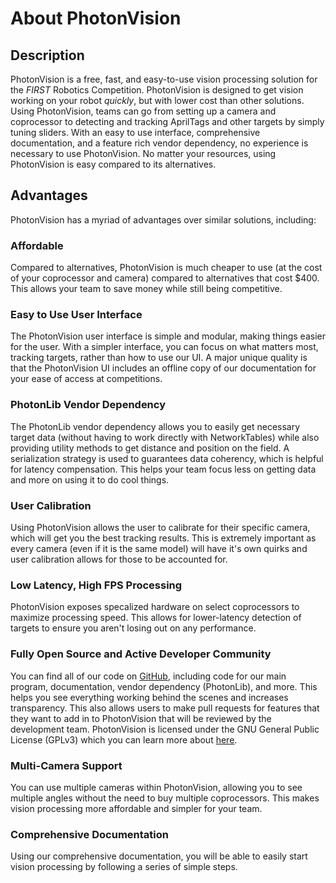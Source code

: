 # About PhotonVision

## Description

PhotonVision is a free, fast, and easy-to-use vision processing solution for the _FIRST_ Robotics Competition. PhotonVision is designed to get vision working on your robot _quickly_, but with lower cost than other solutions.
Using PhotonVision, teams can go from setting up a camera and coprocessor to detecting and tracking AprilTags and other targets by simply tuning sliders. With an easy to use interface, comprehensive documentation, and a feature rich vendor dependency, no experience is necessary to use PhotonVision. No matter your resources, using PhotonVision is easy compared to its alternatives.

## Advantages

PhotonVision has a myriad of advantages over similar solutions, including:

### Affordable

Compared to alternatives, PhotonVision is much cheaper to use (at the cost of your coprocessor and camera) compared to alternatives that cost \$400. This allows your team to save money while still being competitive.

### Easy to Use User Interface

The PhotonVision user interface is simple and modular, making things easier for the user. With a simpler interface, you can focus on what matters most, tracking targets, rather than how to use our UI. A major unique quality is that the PhotonVision UI includes an offline copy of our documentation for your ease of access at competitions.

### PhotonLib Vendor Dependency

The PhotonLib vendor dependency allows you to easily get necessary target data (without having to work directly with NetworkTables) while also providing utility methods to get distance and position on the field. A serialization strategy is used to guarantees data coherency, which is helpful for latency compensation. This helps your team focus less on getting data and more on using it to do cool things.

### User Calibration

Using PhotonVision allows the user to calibrate for their specific camera, which will get you the best tracking results. This is extremely important as every camera (even if it is the same model) will have it's own quirks and user calibration allows for those to be accounted for.

### Low Latency, High FPS Processing

PhotonVision exposes specalized hardware on select coprocessors to maximize processing speed. This allows for lower-latency detection of targets to ensure you aren't losing out on any performance.

### Fully Open Source and Active Developer Community

You can find all of our code on [GitHub](https://github.com/PhotonVision), including code for our main program, documentation, vendor dependency (PhotonLib), and more. This helps you see everything working behind the scenes and increases transparency. This also allows users to make pull requests for features that they want to add in to PhotonVision that will be reviewed by the development team. PhotonVision is licensed under the GNU General Public License (GPLv3) which you can learn more about [here](https://www.gnu.org/licenses/quick-guide-gplv3.html).

### Multi-Camera Support

You can use multiple cameras within PhotonVision, allowing you to see multiple angles without the need to buy multiple coprocessors. This makes vision processing more affordable and simpler for your team.

### Comprehensive Documentation

Using our comprehensive documentation, you will be able to easily start vision processing by following a series of simple steps.

